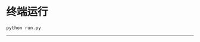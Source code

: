 # 终端运行

```shell
python run.py
```
**************************************************************************************************************************************************************************************************************************************************************************************************************************************